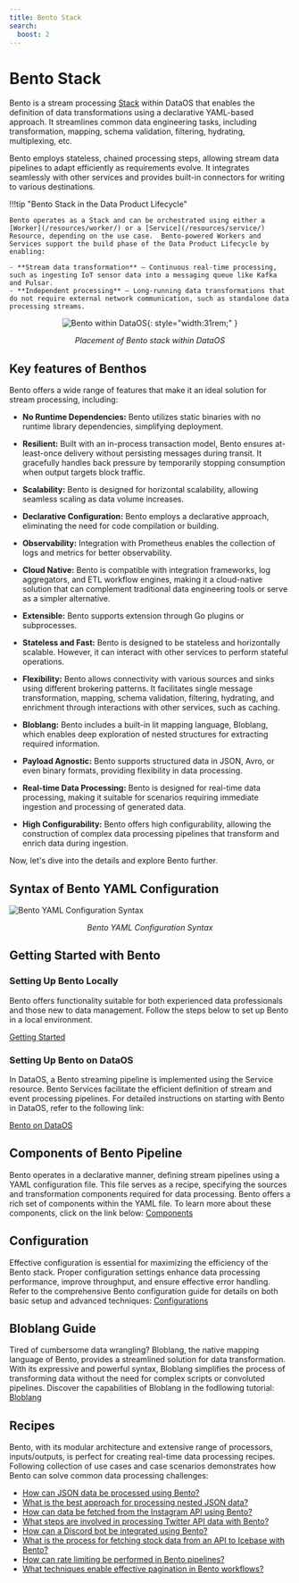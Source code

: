 ```yaml
---
title: Bento Stack
search:
  boost: 2
---
```


# Bento Stack

Bento is a stream processing [Stack](/resources/stacks/) within DataOS that enables the definition of data transformations using a declarative YAML-based approach. It streamlines common data engineering tasks, including transformation, mapping, schema validation, filtering, hydrating, multiplexing, etc.

Bento employs stateless, chained processing steps, allowing stream data pipelines to adapt efficiently as requirements evolve. It integrates seamlessly with other services and provides built-in connectors for writing to various destinations.  

!!!tip "Bento Stack in the Data Product Lifecycle"

    Bento operates as a Stack and can be orchestrated using either a [Worker](/resources/worker/) or a [Service](/resources/service/) Resource, depending on the use case.  Bento-powered Workers and Services support the build phase of the Data Product Lifecycle by enabling:  

    - **Stream data transformation** – Continuous real-time processing, such as ingesting IoT sensor data into a messaging queue like Kafka and Pulsar.  
    - **Independent processing** – Long-running data transformations that do not require external network communication, such as standalone data processing streams.  


<center>

![Bento within DataOS](/resources/stacks/bento/bento_overview.png){: style="width:31rem;" }

<i>Placement of Bento stack within DataOS</i>

</center>


## Key features of Benthos

Bento offers a wide range of features that make it an ideal solution for stream processing, including:

- **No Runtime Dependencies:** Bento utilizes static binaries with no runtime library dependencies, simplifying deployment.

- **Resilient:** Built with an in-process transaction model, Bento ensures at-least-once delivery without persisting messages during transit. It gracefully handles back pressure by temporarily stopping consumption when output targets block traffic.

- **Scalability:** Bento is designed for horizontal scalability, allowing seamless scaling as data volume increases.

- **Declarative Configuration:** Bento employs a declarative approach, eliminating the need for code compilation or building.

- **Observability:** Integration with Prometheus enables the collection of logs and metrics for better observability.

- **Cloud Native:** Bento is compatible with integration frameworks, log aggregators, and ETL workflow engines, making it a cloud-native solution that can complement traditional data engineering tools or serve as a simpler alternative.

- **Extensible:** Bento supports extension through Go plugins or subprocesses.

- **Stateless and Fast:** Bento is designed to be stateless and horizontally scalable. However, it can interact with other services to perform stateful operations.

- **Flexibility:** Bento allows connectivity with various sources and sinks using different brokering patterns. It facilitates single message transformation, mapping, schema validation, filtering, hydrating, and enrichment through interactions with other services, such as caching.

- **Bloblang:** Bento includes a built-in lit mapping language, Bloblang, which enables deep exploration of nested structures for extracting required information.

- **Payload Agnostic:** Bento supports structured data in JSON, Avro, or even binary formats, providing flexibility in data processing.

- **Real-time Data Processing:** Bento is designed for real-time data processing, making it suitable for scenarios requiring immediate ingestion and processing of generated data.

- **High Configurability:** Bento offers high configurability, allowing the construction of complex data processing pipelines that transform and enrich data during ingestion.

Now, let's dive into the details and explore Bento further.

## Syntax of Bento YAML Configuration

![Bento YAML Configuration Syntax](/resources/stacks/bento/bento_syntax.png)

<center><i>Bento YAML Configuration Syntax</i></center>

## Getting Started with Bento

### **Setting Up Bento Locally**

Bento offers functionality suitable for both experienced data professionals and those new to data management. Follow the steps below to set up Bento in a local environment.

[Getting Started ](/resources/stacks/bento/getting_started/)

### **Setting Up Bento on DataOS**

In DataOS, a Bento streaming pipeline is implemented using the Service resource. Bento Services facilitate the efficient definition of stream and event processing pipelines. For detailed instructions on starting with Bento in DataOS, refer to the following link:

[Bento on DataOS](/resources/stacks/bento/bento_on_dataos/)

## Components of Bento Pipeline

Bento operates in a declarative manner, defining stream pipelines using a YAML configuration file. This file serves as a recipe, specifying the sources and transformation components required for data processing. Bento offers a rich set of components within the YAML file. To learn more about these components, click on the link below: 
[Components](/resources/stacks/bento/components/)

## Configuration

Effective configuration is essential for maximizing the efficiency of the Bento stack. Proper configuration settings enhance data processing performance, improve throughput, and ensure effective error handling. Refer to the comprehensive Bento configuration guide for details on both basic setup and advanced techniques: 
[Configurations](/resources/stacks/bento/configurations/)

## Bloblang Guide

Tired of cumbersome data wrangling? Bloblang, the native mapping language of Bento, provides a streamlined solution for data transformation. With its expressive and powerful syntax, Bloblang simplifies the process of transforming data without the need for complex scripts or convoluted pipelines. Discover the capabilities of Bloblang in the fodllowing tutorial: 
[Bloblang](/resources/stacks/bento/bloblang/walkthrough/)

<!-- (/resources/stacks/bento/bloblang/) it going to (/resources/stacks/bento/bloblang/bloblang_core_features/)-->

## Recipes

Bento, with its modular architecture and extensive range of processors, inputs/outputs, is perfect for creating real-time data processing recipes. Following collection of use cases and case scenarios demonstrates how Bento can solve common data processing challenges:


- [How can JSON data be processed using Bento?](/resources/stacks/bento/recipes/processing_json_data/)
- [What is the best approach for processing nested JSON data?](/resources/stacks/bento/recipes/processing_nested_json_data/)
- [How can data be fetched from the Instagram API using Bento?](/resources/stacks/bento/recipes/fetching_data_from_instagram_api/)
- [What steps are involved in processing Twitter API data with Bento?](/resources/stacks/bento/recipes/twitter_api_data_processing/)
- [How can a Discord bot be integrated using Bento?](/resources/stacks/bento/recipes/discord_bot/)
- [What is the process for fetching stock data from an API to Icebase with Bento?](/resources/stacks/bento/recipes/fetching_data_from_stock_data_api_using_bento/)
- [How can rate limiting be performed in Bento pipelines?](/resources/stacks/bento/recipes/how_to_perform_rate_limit/)
- [What techniques enable effective pagination in Bento workflows?](/resources/stacks/bento/recipes/pagination/)